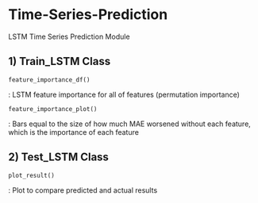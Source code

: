 # Time-Series-Prediction
LSTM Time Series Prediction Module

## 1) Train_LSTM Class
   
```
feature_importance_df()
```
: LSTM feature importance for all of features (permutation importance)
```
feature_importance_plot()
```
: Bars equal to the size of how much MAE worsened without each feature, which is the importance of each feature

## 2) Test_LSTM Class
```
plot_result()
```
: Plot to compare predicted and actual results



